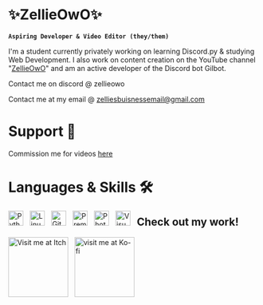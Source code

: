 # ✨ZellieOwO✨

**`Aspiring Developer & Video Editor (they/them)`**

I'm a student currently privately working on learning Discord.py & studying Web Development. I also work on content creation on the YouTube channel "[ZellieOwO](https://youtube.com/c/ZellieOwO)" and am an active developer of the Discord bot Gilbot.

Contact me on discord @ zellieowo

Contact me at my email @ [zelliesbuisnessemail@gmail.com](https://gmail.com/)

# Support 🎥

Commission me for videos [here](https://www.fiverr.com/zellieowo/edit-a-video-for-you)




# Languages & Skills 🛠

<img align="left" alt="Python" width="30px" style="padding-right:10px;" src="https://cdn.jsdelivr.net/gh/devicons/devicon/icons/python/python-plain.svg" />
<img align="left" alt="Linux" width="30px" style="padding-right:10px;" src="https://cdn.jsdelivr.net/gh/devicons/devicon/icons/linux/linux-original.svg" />
<img align="left" alt="GitHub" width="30px" style="padding-right:10px;" src="https://cdn.jsdelivr.net/gh/devicons/devicon/icons/github/github-original.svg" />
<img align="left" alt="Premiere Pro" width="30px" style="padding-right:10px;" src="https://cdn.jsdelivr.net/gh/devicons/devicon/icons/premierepro/premierepro-original.svg" />
<img align="left" alt="Photoshop" width="30px" style="padding-right:10px;" src="https://cdn.jsdelivr.net/gh/devicons/devicon/icons/photoshop/photoshop-plain.svg" />
<img align="left" alt="Visual Studio Code" width="30px" style="padding-right:10px;" src="https://cdn.jsdelivr.net/gh/devicons/devicon/icons/visualstudio/visualstudio-plain.svg" />



## Check out my work!


[<img align="left" alt="Visit me at Itch" width="120px" style="padding-right:10px;" src="https://camo.githubusercontent.com/851d6b854442b136044e7b5b29bcdf8a01ee2b8408b4b6e47f0783cf147f8a42/687474703a2f2f6a657373656d696c6c61722e6769746875622e696f2f617661696c61626c652d6f6e2d69746368696f2d62616467652f62616467652d62772e706e67"/>](https://zilliuscon.itch.io/)

[<img align="left" alt="visit me at Ko-fi" width="120px" style="padding-right:10px;" src="https://storage.ko-fi.com/cdn/brandasset/kofi_bg_tag_dark.png"/>](
https://ko-fi.com/zelliemediagroup
)
